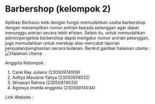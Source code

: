 # Barbershop (kelompok 2)
Aplikasi Berbasis web dengan fungsi memudahkan usaha barbershop dengan menampilkan nomor antrian kepada pelanggan agar dapat menunggu antrian secara lebih efisien. Selain itu, untuk memudahkan admin/pengelola barbershop dapat mengatur nomor antrian pelanggan, juga memudahkan untuk merekap atau mencatat laporan penjualan/penghasilan secara bulanan.
Berikut gambar halaman utama :
![Halaman Utama](https://github.com/user-attachments/assets/3a9a7c0b-4c16-4152-a4ff-2122e6d14fd6)

Anggota Kelompok : 
1. Carel Ray Juliano (23050974009)
2. Aditya Maulana Yahya (23050974032)
3. Winasari Rahma (23050974033)
4. Agresya imelda anggrela (23050974034)

Link Website : 
